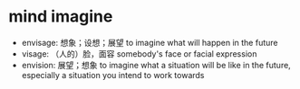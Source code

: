 # mind imagine

- envisage: 想象；设想；展望 to imagine what will happen in the future
- visage: （人的）脸，面容 somebody's face or facial expression
- envision: 展望；想象 to imagine what a situation will be like in the future, especially a situation you intend to work towards

